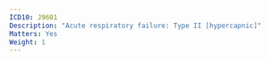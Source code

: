 ```yaml
---
ICD10: J9601
Description: "Acute respiratory failure: Type II [hypercapnic]"
Matters: Yes
Weight: 1
---
```

